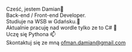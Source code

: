 Cześć, jestem Damian👋 <br/>
Back-end / Front-end Developer.<br/>
Studiuje na WSB w Gdańsku.🔭<br/>
Aktualnie pracuję nad wordle tylko ze to C# 🌱 <br/>
Uczę się Pythona 📫 <br/>
Skontaktuj się ze mną ofman.damian@gmail.com<br/>
<!---
Harddoc/Harddoc is a ✨ special ✨ repository because its `README.md` (this file) appears on your GitHub profile.
You can click the Preview link to take a look at your changes.
--->
